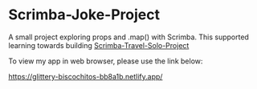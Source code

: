 # Scrimba-Joke-Project

A small project exploring props and .map() with Scrimba. This supported learning towards building [Scrimba-Travel-Solo-Project](https://github.com/S0PHI3K/Scrimba-Travel-Solo-Project)

To view my app in web browser, please use the link below:

https://glittery-biscochitos-bb8a1b.netlify.app/
